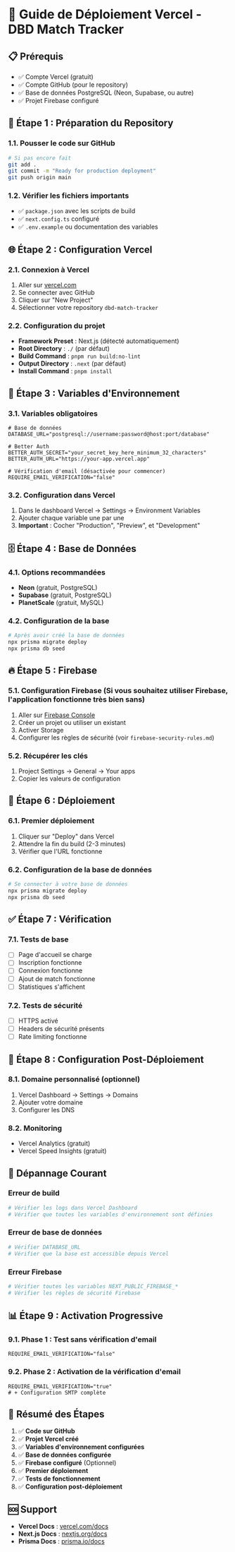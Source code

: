 # 🚀 Guide de Déploiement Vercel - DBD Match Tracker

## 📋 **Prérequis**

- ✅ Compte Vercel (gratuit)
- ✅ Compte GitHub (pour le repository)
- ✅ Base de données PostgreSQL (Neon, Supabase, ou autre)
- ✅ Projet Firebase configuré

## 🔧 **Étape 1 : Préparation du Repository**

### 1.1. Pousser le code sur GitHub

```bash
# Si pas encore fait
git add .
git commit -m "Ready for production deployment"
git push origin main
```

### 1.2. Vérifier les fichiers importants

- ✅ `package.json` avec les scripts de build
- ✅ `next.config.ts` configuré
- ✅ `.env.example` ou documentation des variables

## 🌐 **Étape 2 : Configuration Vercel**

### 2.1. Connexion à Vercel

1. Aller sur [vercel.com](https://vercel.com)
2. Se connecter avec GitHub
3. Cliquer sur "New Project"
4. Sélectionner votre repository `dbd-match-tracker`

### 2.2. Configuration du projet

- **Framework Preset** : Next.js (détecté automatiquement)
- **Root Directory** : `./` (par défaut)
- **Build Command** : `pnpm run build:no-lint`
- **Output Directory** : `.next` (par défaut)
- **Install Command** : `pnpm install`

## 🔐 **Étape 3 : Variables d'Environnement**

### 3.1. Variables obligatoires

```env
# Base de données
DATABASE_URL="postgresql://username:password@host:port/database"

# Better Auth
BETTER_AUTH_SECRET="your_secret_key_here_minimum_32_characters"
BETTER_AUTH_URL="https://your-app.vercel.app"

# Vérification d'email (désactivée pour commencer)
REQUIRE_EMAIL_VERIFICATION="false"

```

### 3.2. Configuration dans Vercel

1. Dans le dashboard Vercel → Settings → Environment Variables
2. Ajouter chaque variable une par une
3. **Important** : Cocher "Production", "Preview", et "Development"

## 🗄️ **Étape 4 : Base de Données**

### 4.1. Options recommandées

- **Neon** (gratuit, PostgreSQL)
- **Supabase** (gratuit, PostgreSQL)
- **PlanetScale** (gratuit, MySQL)

### 4.2. Configuration de la base

```bash
# Après avoir créé la base de données
npx prisma migrate deploy
npx prisma db seed
```

## 🔥 **Étape 5 : Firebase**

### 5.1. Configuration Firebase (Si vous souhaitez utiliser Firebase, l'application fonctionne très bien sans)

1. Aller sur [Firebase Console](https://console.firebase.google.com)
2. Créer un projet ou utiliser un existant
3. Activer Storage
4. Configurer les règles de sécurité (voir `firebase-security-rules.md`)

### 5.2. Récupérer les clés

1. Project Settings → General → Your apps
2. Copier les valeurs de configuration

## 🚀 **Étape 6 : Déploiement**

### 6.1. Premier déploiement

1. Cliquer sur "Deploy" dans Vercel
2. Attendre la fin du build (2-3 minutes)
3. Vérifier que l'URL fonctionne

### 6.2. Configuration de la base de données

```bash
# Se connecter à votre base de données
npx prisma migrate deploy
npx prisma db seed
```

## ✅ **Étape 7 : Vérification**

### 7.1. Tests de base

- [ ] Page d'accueil se charge
- [ ] Inscription fonctionne
- [ ] Connexion fonctionne
- [ ] Ajout de match fonctionne
- [ ] Statistiques s'affichent

### 7.2. Tests de sécurité

- [ ] HTTPS activé
- [ ] Headers de sécurité présents
- [ ] Rate limiting fonctionne

## 🔧 **Étape 8 : Configuration Post-Déploiement**

### 8.1. Domaine personnalisé (optionnel)

1. Vercel Dashboard → Settings → Domains
2. Ajouter votre domaine
3. Configurer les DNS

### 8.2. Monitoring

- Vercel Analytics (gratuit)
- Vercel Speed Insights (gratuit)

## 🚨 **Dépannage Courant**

### Erreur de build

```bash
# Vérifier les logs dans Vercel Dashboard
# Vérifier que toutes les variables d'environnement sont définies
```

### Erreur de base de données

```bash
# Vérifier DATABASE_URL
# Vérifier que la base est accessible depuis Vercel
```

### Erreur Firebase

```bash
# Vérifier toutes les variables NEXT_PUBLIC_FIREBASE_*
# Vérifier les règles de sécurité Firebase
```

## 📊 **Étape 9 : Activation Progressive**

### 9.1. Phase 1 : Test sans vérification d'email

```env
REQUIRE_EMAIL_VERIFICATION="false"
```

### 9.2. Phase 2 : Activation de la vérification d'email

```env
REQUIRE_EMAIL_VERIFICATION="true"
# + Configuration SMTP complète
```

## 🎯 **Résumé des Étapes**

1. ✅ **Code sur GitHub**
2. ✅ **Projet Vercel créé**
3. ✅ **Variables d'environnement configurées**
4. ✅ **Base de données configurée**
5. ✅ **Firebase configuré** (Optionnel)
6. ✅ **Premier déploiement**
7. ✅ **Tests de fonctionnement**
8. ✅ **Configuration post-déploiement**

## 🆘 **Support**

- **Vercel Docs** : [vercel.com/docs](https://vercel.com/docs)
- **Next.js Docs** : [nextjs.org/docs](https://nextjs.org/docs)
- **Prisma Docs** : [prisma.io/docs](https://prisma.io/docs)
